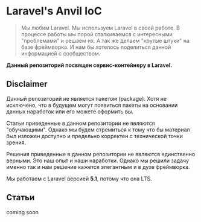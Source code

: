 # Laravel's Anvil IoC

> Мы любим Laravel. Мы используем Laravel в своей работе. В процессе работы мы порой сталкиваемся с интересными "проблемами" и решаем их. А так же делаем "крутые штуки" на базе фреймворка. И нам бы хотелось поделиться данной информацией с сообществом.

**Данный репозиторий посвящен сервис-контейнеру в Laravel.**

## Disclaimer

Данный репозиторий не является пакетом (package). Хотя не исключено, что в будущем могут появиться пакеты на основании данных наработок или его можете оформить вы.

Статьи приведенные в данном репозитории не являются "обучающими". Однако мы будем стремиться к тому что бы материал был изложен доступно и предельно корректен с технической точки зрения.

Решения приведенные в данном репозитории не являются единственно верными. Это наш опыт и наши наработки. Однако мы решили задачу именно так и нам решение кажется элегантным и в духе фреймворка.

Мы работаем с Laravel версией **5.1**, потому что она LTS.

## Статьи

coming soon
